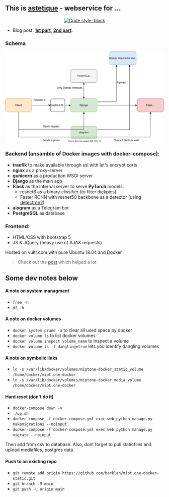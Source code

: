 ## This is [**astetique**](https://astetique.com/) - webservice for ...

<p align="center">
<a href="https://github.com/psf/black"><img alt="Code style: black" src="https://img.shields.io/badge/code%20style-black-000000.svg"></a>
</p>

- Blog post: **[1st part](https://barklan.github.io/2021/01/20/detectron2-train/)**, **[2nd part](https://barklan.github.io/2021/01/22/deploying-dl-models/)**. 

### Schema

![schema](readme_img/dl_deployment.svg)


### Backend (ansamble of Docker images with docker-compose):
 - **traefik** to make available through ssl with let's encrypt certs
 - **nginx** as a proxy-server
 - **gunicorn** as a production WSGI server
 - **Django** as the main app
 - **Flask** as the internal server to serve **PyTorch** models:
    - resnet8 as a binary clissifier (to filter dickpics)
    - Faster RCNN with resnet50 backbone as a detector (using [detectron2](https://github.com/facebookresearch/detectron2))
 - **aiogram** as a Telegram bot
 - **PostgreSQL** as database
 
### Frontend:
 - HTML/CSS with bootstrap 5
 - JS & JQuery (heavy use of AJAX requests)

Hosted on vultr.com with pure Ubuntu 18.04 and Docker

> Check out the [post](https://testdriven.io/dockerizing-django-with-postgres-gunicorn-and-nginx) which helped a lot

## Some dev notes below

#### A note on system managment

- `free -h`
- `df -h`

#### A note on docker volumes

- `docker system prune -a` to clear all used space by docker
- `docker volume ls` to list docker volumes
- `docker volume inspect volume_name` to inspect a volume
- `docker volume ls -f dangling=true` lets you identify dangling volumes

#### A note on symbolic links

- `ln -s /var/lib/docker/volumes/miptone-docker_static_volume /home/docker/mipt.one-docker`
- `ln -s /var/lib/docker/volumes/miptone-docker_media_volume /home/docker/mipt.one-docker`

#### Hard reset (don't do it)

- `docker-compose down -v`
- `./up.sh`
- `docker-compose -f docker-compose.yml exec web python manage.py makemigrations --noinput`
- `docker-compose -f docker-compose.yml exec web python manage.py migrate --noinput`

Then add from csv to database. Also, dont forget to pull staticfiles and upload mediafiles, postgres data.

#### Push to an existing repo

- `git remote add origin https://github.com/barklan/mipt.one-docker-static.git`
- `git branch -M main`
- `git push -u origin main`


